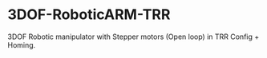 # 3DOF-RoboticARM-TRR
3DOF Robotic manipulator with Stepper motors (Open loop)  in TRR Config + Homing. 
